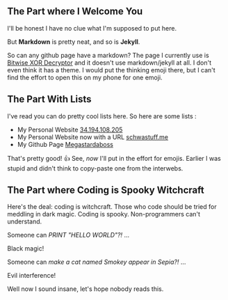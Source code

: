 ## The Part where I Welcome You

I'll be honest I have no clue what I'm supposed to put here.

But **Markdown** is pretty neat, and so is **Jekyll**.

So can any github page have a markdown? The page I currently use is [Bitwise XOR Decryptor](https://megastardaboss.github.io/bitwise-decoder/) and it doesn't use markdown/jekyll at all. I don't even think it has a theme.
I would put the thinking emoji there, but I can't find the effort to open this on my phone for one emoji.

## The Part With Lists

I've read you can do pretty cool lists here. So here are some lists :

* My Personal Website [34.194.108.205](http://34.194.108.205/)
* My Personal Website now with a URL [schwastuff.me](http://schwastuff.me/)
* My Github Page [Megastardaboss](https://github.com/Megastardaboss)

That's pretty good! 👍
See, *now* I'll put in the effort for emojis.
Earlier I was stupid and didn't think to copy-paste one from the interwebs.

## The Part where Coding is Spooky Witchcraft

Here's the deal: coding is witchcraft. Those who code should be tried for meddling in dark magic.
Coding is spooky. Non-programmers can't understand.

Someone can *PRINT "HELLO WORLD"?!*
...

Black magic!

Someone can *make a cat named Smokey appear in Sepia?!*
...

Evil interference!

Well now I sound insane, let's hope nobody reads this.
